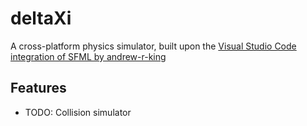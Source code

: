 # deltaXi
A cross-platform physics simulator, built upon the [Visual Studio Code integration of SFML by andrew-r-king](https://github.com/andrew-r-king/sfml-vscode-boilerplate)


## Features

* TODO: Collision simulator